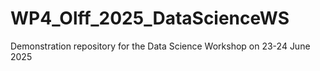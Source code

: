 # WP4_Olff_2025_DataScienceWS
Demonstration repository for the Data Science Workshop on 23-24 June 2025
